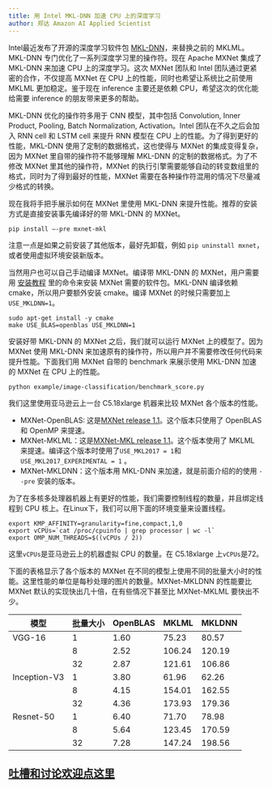 ```yaml
---
title: 用 Intel MKL-DNN 加速 CPU 上的深度学习
author: 郑达 Amazon AI Applied Scientist
---
```


Intel最近发布了开源的深度学习软件包 [MKL-DNN](https://github.com/intel/mkl-dnn)，来替换之前的 MKLML。MKL-DNN 专门优化了一系列深度学习里的操作符。现在 Apache MXNet 集成了 MKL-DNN 来加速 CPU 上的深度学习。这次 MXNet 团队和 Intel 团队通过更紧密的合作，不仅提高 MXNet 在 CPU 上的性能，同时也希望让系统比之前使用 MKLML 更加稳定。鉴于现在 inference 主要还是依赖 CPU，希望这次的优化能给需要 inference 的朋友带来更多的帮助。

MKL-DNN 优化的操作符多用于 CNN 模型，其中包括 Convolution, Inner Product, Pooling, Batch Normalization, Activation。Intel 团队在不久之后会加入 RNN cell 和 LSTM cell 来提升 RNN 模型在 CPU 上的性能。为了得到更好的性能，MKL-DNN 使用了定制的数据格式，这也使得与 MXNet 的集成变得复杂，因为 MXNet 里自带的操作符不能够理解 MKL-DNN 的定制的数据格式。为了不修改 MXNet 里其他的操作符，MXNet 的执行引擎需要能够自动的转变数组里的格式，同时为了得到最好的性能，MXNet 需要在各种操作符混用的情况下尽量减少格式的转换。

现在我将手把手展示如何在 MXNet 里使用 MKL-DNN 来提升性能。推荐的安装方式是直接安装事先编译好的带 MKL-DNN 的 MXNet。

```shell
pip install —-pre mxnet-mkl
```

注意一点是如果之前安装了其他版本，最好先卸载，例如 `pip uninstall mxnet`，或者使用虚拟环境安装新版本。


当然用户也可以自己手动编译 MXNet。编译带 MKL-DNN 的 MXNet，用户需要用 [安装教程](http://mxnet.incubator.apache.org/install/index.html) 里的命令来安装 MXNet 需要的软件包。MKL-DNN 编译依赖 cmake，所以用户要额外安装 cmake。编译 MXNet 的时候只需要加上 `USE_MKLDNN=1`。

```shell
sudo apt-get install -y cmake
make USE_BLAS=openblas USE_MKLDNN=1
```

安装好带 MKL-DNN 的 MXNet 之后，我们就可以运行 MXNet 上的模型了。因为 MXNet 使用 MKL-DNN 来加速原有的操作符，所以用户并不需要修改任何代码来提升性能。下面我们用 MXNet 自带的 benchmark 来展示使用 MKL-DNN 加速的 MXNet 在 CPU 上的性能。

```shell
python example/image-classification/benchmark_score.py
```
我们这里使用亚马逊云上一台 C5.18xlarge 机器来比较 MXNet 各个版本的性能。

- MXNet-OpenBLAS: 这是[MXNet release 1.1](https://pypi.python.org/pypi/mxnet/1.1.0)。这个版本只使用了 OpenBLAS 和 OpenMP 来提速。
- MXNet-MKLML：这是[MXNet-MKL release 1.1](https://pypi.python.org/pypi/mxnet-mkl/1.1.0)。这个版本使用了 MKLML 来提速。编译这个版本时使用了`USE_MKL2017 = 1`和`USE_MKL2017_EXPERIMENTAL = 1` 。
- MXNet-MKLDNN：这个版本用 MKL-DNN 来加速，就是前面介绍的的使用 `--pre` 安装的版本。

为了在多核多处理器机器上有更好的性能，我们需要控制线程的数量，并且绑定线程到 CPU 核上。在Linux下，我们可以用下面的环境变量来设置线程。

```shell
export KMP_AFFINITY=granularity=fine,compact,1,0
export vCPUs=`cat /proc/cpuinfo | grep processor | wc -l`
export OMP_NUM_THREADS=$((vCPUs / 2))
```

这里`vCPUs`是亚马逊云上的机器虚拟 CPU 的数量。在 C5.18xlarge 上`vCPUs`是72。

下面的表格显示了各个版本的 MXNet 在不同的模型上使用不同的批量大小时的性能。这里性能的单位是每秒处理的图片的数量。MXNet-MKLDNN 的性能要比 MXNet 默认的实现快出几十倍，在有些情况下甚至比 MXNet-MKLML 要快出不少。

| 模型         | 批量大小 | OpenBLAS | MKLML  | MKLDNN |
| ------------ | -------- | -------- | ------ | ------ |
| VGG-16       | 1        | 1.60     | 75.23  | 80.57  |
|              | 8        | 2.52     | 106.24 | 120.19 |
|              | 32       | 2.87     | 121.61 | 106.86 |
| Inception-V3 | 1        | 3.80     | 61.96  | 62.26  |
|              | 8        | 4.15     | 154.01 | 162.55 |
|              | 32       | 4.36     | 173.93 | 179.36 |
| Resnet-50    | 1        | 6.40     | 71.70  | 78.98  |
|              | 8        | 5.64     | 123.45 | 170.59 |
|              | 32       | 7.28     | 147.24 | 198.56 |


## [吐槽和讨论欢迎点这里](https://discuss.gluon.ai/t/topic/5458)
